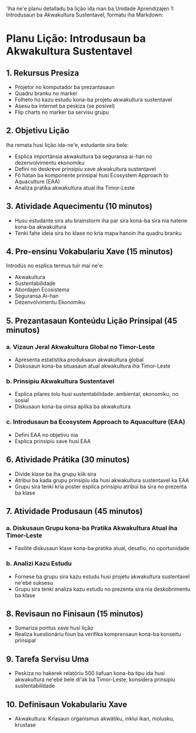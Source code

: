 'Iha ne'e planu detalladu ba lição ida nian ba Unidade Aprendizajen 1: Introdusaun ba Akwakultura Sustentavel, formatu iha Markdown:

# Planu Lição: Introdusaun ba Akwakultura Sustentavel

## 1. Rekursus Presiza

- Projetor no komputadór ba prezantasaun
- Quadru branku no marker
- Folheto ho kazu estudu kona-ba projetu akwakultura sustentavel
- Asesu ba internet ba peskiza (se posivel)
- Flip charts no marker ba servisu grupu

## 2. Objetivu Lição

Iha remata husi lição ida-ne'e, estudante sira bele:
- Esplica importánsia akwakultura ba seguransa ai-han no dezenvolvimentu ekonomiku
- Defini no deskreve prinsipiu xave akwakultura sustentavel
- Fó hatan ba komponente prinsipal husi Ecosystem Approach to Aquaculture (EAA)
- Analiza pratika akwakultura atual iha Timor-Leste

## 3. Atividade Aquecimentu (10 minutos)

- Husu estudante sira atu brainstorm iha par sira kona-ba sira nia hatene kona-ba akwakultura
- Tenki fahe ideia sira ho klase no kria mapa hanoin iha quadru branku

## 4. Pre-ensinu Vokabulariu Xave (15 minutos)

Introdús no esplica termus tuir mai ne'e:
- Akwakultura
- Sustentabilidade
- Abordajen Ecosistema
- Seguransa Ai-han
- Dezenvolvimentu Ekonomiku

## 5. Prezantasaun Konteúdu Lição Prinsipal (45 minutos)

### a. Vizaun Jeral Akwakultura Global no Timor-Leste
- Apresenta estatístika produksaun akwakultura global
- Diskusaun kona-ba situasaun atual akwakultura iha Timor-Leste

### b. Prinsipiu Akwakultura Sustentavel
- Esplica pilares tolu husi sustentabilidade: ambiental, ekonomiku, no sosial
- Diskusaun kona-ba oinsa aplika ba akwakultura

### c. Introdusaun ba Ecosystem Approach to Aquaculture (EAA)
- Defini EAA no objetivu nia
- Esplica prinsipiu xave husi EAA

## 6. Atividade Prátika (30 minutos)

- Divide klase ba iha grupu kiik sira
- Atribui ba kada grupu prinsípiu ida husi akwakultura sustentavel ka EAA
- Grupu sira tenki kria poster esplica prinsípiu atribui ba sira no prezenta ba klase

## 7. Atividade Produsaun (45 minutos)

### a. Diskusaun Grupu kona-ba Pratika Akwakultura Atual iha Timor-Leste
- Fasilite diskusaun klase kona-ba pratika atual, desafiu, no oportunidade

### b. Analizi Kazu Estudu
- Fornese ba grupu sira kazu estudu husi projetu akwakultura sustentavel ne'ebé suksesu
- Grupu sira tenki analiza kazu estudu no prezenta sira nia deskobrimentu ba klase

## 8. Revisaun no Finisaun (15 minutos)

- Sumariza pontus xave husi lição
- Realiza kuestionáriu foun ba verifika komprensaun kona-ba konseitu prinsipal

## 9. Tarefa Servisu Uma

- Peskiza no hakerek relatóriu 500 liafuan kona-ba tipu ida husi akwakultura ne'ebé bele di'ak ba Timor-Leste, konsidera prinsipiu sustentabilidade

## 10. Definisaun Vokabulariu Xave

- Akwakultura: Kriasaun organismus akwátiku, inklui ikan, molusku, krustase